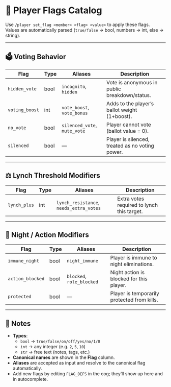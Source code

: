 # 🎌 Player Flags Catalog

Use `/player set_flag <member> <flag> <value>` to apply these flags.  
Values are automatically parsed (`true/false` → bool, numbers → int, else → string).

---

## 🗳️ Voting Behavior

| Flag          | Type  | Aliases                 | Description                                    |
|---------------|-------|-------------------------|------------------------------------------------|
| `hidden_vote` | bool  | `incognito`, `hidden`   | Vote is anonymous in public breakdown/status. |
| `voting_boost`| int   | `vote_boost`, `vote_bonus` | Adds to the player’s ballot weight (1+boost). |
| `no_vote`     | bool  | `silenced_vote`, `mute_vote` | Player cannot vote (ballot value = 0).      |
| `silenced`    | bool  | —                       | Player is silenced, treated as no voting power.|

---

## ⚖️ Lynch Threshold Modifiers

| Flag           | Type | Aliases                          | Description                                    |
|----------------|------|----------------------------------|------------------------------------------------|
| `lynch_plus`   | int  | `lynch_resistance`, `needs_extra_votes` | Extra votes required to lynch this target. |

---

## 🌙 Night / Action Modifiers

| Flag           | Type  | Aliases         | Description                                     |
|----------------|-------|-----------------|-------------------------------------------------|
| `immune_night` | bool  | `night_immune`  | Player is immune to night eliminations.        |
| `action_blocked` | bool | `blocked`, `role_blocked` | Night action is blocked for this player. |
| `protected`    | bool  | —               | Player is temporarily protected from kills.    |

---

## 📝 Notes

- **Types**:  
  - `bool` → `true/false/on/off/yes/no/1/0`  
  - `int` → any integer (e.g. `2`, `5`, `10`)  
  - `str` → free text (notes, tags, etc.)
- **Canonical names** are shown in the **Flag** column.  
- **Aliases** are accepted as input and resolve to the canonical flag automatically.  
- Add new flags by editing `FLAG_DEFS` in the cog; they’ll show up here and in autocomplete.

